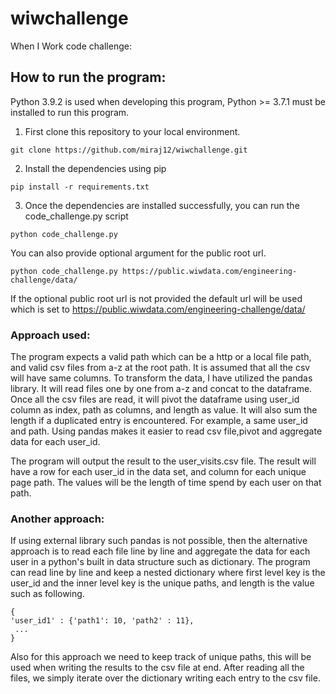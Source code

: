 # wiwchallenge

When I Work code challenge:

## How to run the program:

Python 3.9.2 is used when developing this program, Python >= 3.7.1 must be installed to run this program.

1) First clone this repository to your local environment.
```
git clone https://github.com/miraj12/wiwchallenge.git
```
2) Install the dependencies using pip
```
pip install -r requirements.txt
```
3) Once the dependencies are installed successfully, you can run the code_challenge.py script
```
python code_challenge.py
```

You can also provide optional argument for the public root url.
```
python code_challenge.py https://public.wiwdata.com/engineering-challenge/data/
```

If the optional public root url is not provided the default url will be used which is set to
https://public.wiwdata.com/engineering-challenge/data/


### Approach used:

The program expects a valid path which can be a http or a local file path, and valid csv files from a-z at the root path.
It is assumed that all the csv will have same columns.
To transform the data, I have utilized the pandas library. It will read files one by one from a-z and concat to the dataframe.
Once all the csv files are read, it will pivot the dataframe using user_id column as index, path as columns, and length as value.
It will also sum the length if a duplicated entry is encountered. For example, a same user_id and path.
Using pandas makes it easier to read csv file,pivot and aggregate data for each user_id.

The program will output the result to the user_visits.csv file. The result will have a row for each user_id in the data set, and column for each unique page path. 
The values will be the length of time spend by each user on that path.


### Another approach:
If using external library such pandas is not possible, then the alternative approach is to read each file line by line and 
aggregate the data for each user in a python's built in data structure such as dictionary.
The program can read line by line and keep a nested dictionary where first level key is the user_id and the inner level key is the unique paths, and length is the value such as following.
```
{
'user_id1' : {'path1': 10, 'path2' : 11},
 ...
}
```

Also for this approach we need to keep track of unique paths, this will be used when writing the results to the csv file at end.
After reading all the files, we simply iterate over the dictionary writing each entry to the csv file.
